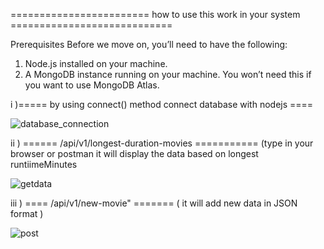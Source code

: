 ========================  how to use this work in your system ============================

Prerequisites
Before we move on, you’ll need to have the following:

1) Node.js installed on your machine.
2) A MongoDB instance running on your machine. You won’t need this if you want to use MongoDB Atlas.



i )===== by using connect() method connect database with nodejs ====



![database_connection](https://user-images.githubusercontent.com/108111880/209565473-889363bb-99a7-4c18-82ee-f65377f09ff3.png)



ii ) ====== /api/v1/longest-duration-movies =========== (type in your browser or postman  it will display the data based on longest runtiimeMinutes





![getdata](https://user-images.githubusercontent.com/108111880/209565480-6d9176ba-070d-4f14-b7dd-e9fb1e16ac0d.png)




iii ) ==== /api/v1/new-movie" ======= ( it will add new data in JSON format  )






![post](https://user-images.githubusercontent.com/108111880/209565489-1aa9e578-07ea-4c84-b6b7-3fe833675218.png)
